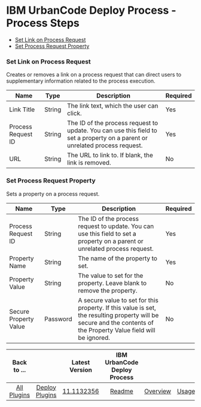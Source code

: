 
# IBM UrbanCode Deploy Process - Process Steps


* [Set Link on Process Request](#set_link_on_process_request)
* [Set Process Request Property](#set_process_request_property)


### Set Link on Process Request

Creates or removes a link on a process request that can direct users to supplementary information related to the process execution.



| Name | Type | Description                                                                                                          | Required |
| ---- | ---- | -------------------------------------------------------------------------------------------------------------------- | -------- |
| Link Title | String | The link text, which the user can click. | Yes |
| Process Request ID | String | The ID of the process request to update. You can use this field to set a property on a parent or unrelated process request. | Yes |
| URL | String | The URL to link to. If blank, the link is removed. | No |

### Set Process Request Property

Sets a property on a process request.


| Name | Type | Description                                                                                                          | Required |
| ---- | ---- | -------------------------------------------------------------------------------------------------------------------- | -------- |
| Process Request ID | String | The ID of the process request to update. You can use this field to set a property on a parent or unrelated process request. | Yes |
| Property Name | String | The name of the property to set. | Yes |
| Property Value | String | The value to set for the property. Leave blank to remove the property. | No |
| Secure Property Value | Password | A secure value to set for this property. If this value is set, the resulting property will be secure and the contents of the Property Value field will be ignored. | No |



|Back to ...||Latest Version|IBM UrbanCode Deploy Process ||||
| :---: | :---: | :---: | :---: | :---: | :---: | :---: |
|[All Plugins](../../index.md)|[Deploy Plugins](../README.md)|[11.1132356](https://raw.githubusercontent.com/UrbanCode/IBM-UCD-PLUGINS/main/files/uDeploy-Process/ucd-uDeploy-Process-11.1132356.zip)|[Readme](README.md)|[Overview](overview.md)|[Usage](usage.md)|[Downloads](downloads.md)|
